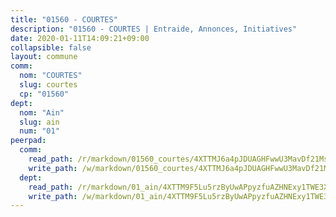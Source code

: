 ```yaml
---
title: "01560 - COURTES"
description: "01560 - COURTES | Entraide, Annonces, Initiatives"
date: 2020-01-11T14:09:21+09:00
collapsible: false
layout: commune
comm:
  nom: "COURTES"
  slug: courtes
  cp: "01560"
dept:
  nom: "Ain"
  slug: ain
  num: "01"
peerpad:
  comm:
    read_path: /r/markdown/01560_courtes/4XTTMJ6a4pJDUAGHFwwU3MavDf21MsRqK4zv45zEAp2wdgXtu
    write_path: /w/markdown/01560_courtes/4XTTMJ6a4pJDUAGHFwwU3MavDf21MsRqK4zv45zEAp2wdgXtu-K3TgTvde9t8KWcE3e8TuGMy7wCmAMjC9Q321TitvF6dkoMJjjooTSve2rGHYAASKVDY3cJVpxgiPj9HJ5sstJLDowCzwqgkrWpma45Ta3G6Tq6LTDMjUUpySP2VGGaD1u72YZfwo
  dept:
    read_path: /r/markdown/01_ain/4XTTM9F5Lu5rzByUwAPpyzfuAZHNExy1TWE3X3wiTrPFfiAJr
    write_path: /w/markdown/01_ain/4XTTM9F5Lu5rzByUwAPpyzfuAZHNExy1TWE3X3wiTrPFfiAJr-K3TgUnxzeFoJA4CB58vXNvKXURJneTNZHUsypAQGicGiZu7AS2sPbjspGpj7s3MmMv58YhkLaSUMQMHaiKAfoMv6wF36Urxbqqh8MmnXpnKkbVhnAishABEkMRAiyAt8GGJ1Jer2
---
```


